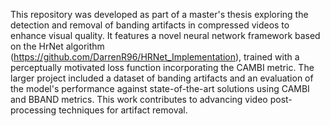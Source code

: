 This repository was developed as part of a master's thesis exploring the detection and removal of banding artifacts in compressed videos to enhance visual quality. It features a novel neural network framework based on the HrNet algorithm (https://github.com/DarrenR96/HRNet_Implementation), trained with a perceptually motivated loss function incorporating the CAMBI metric. The larger project included a dataset of banding artifacts and an evaluation of the model's performance against state-of-the-art solutions using CAMBI and BBAND metrics. This work contributes to advancing video post-processing techniques for artifact removal.
